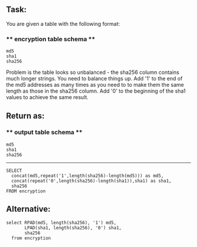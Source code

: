 ## Task:
You are given a table with the following format:

### ** encryption table schema **
```
md5
sha1
sha256
```

Problem is the table looks so unbalanced - the sha256 column contains much longer strings. You need to balance things up. Add '1' to the end of the md5 addresses as many times as you need to to make them the same length as those in the sha256 column. Add '0' to the beginning of the sha1 values to achieve the same result.

## Return as:

### ** output table schema **
```
md5
sha1
sha256
```
---
```
SELECT
  concat(md5,repeat('1',length(sha256)-length(md5))) as md5,
  concat(repeat('0',length(sha256)-length(sha1)),sha1) as sha1,
  sha256
FROM encryption
```
## Alternative:
```
select RPAD(md5, length(sha256), '1') md5,
       LPAD(sha1, length(sha256), '0') sha1,
       sha256
  from encryption
```